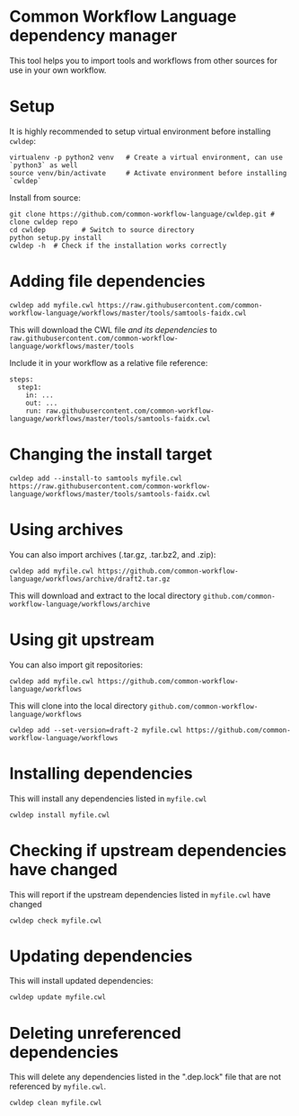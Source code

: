 # Common Workflow Language dependency manager

This tool helps you to import tools and workflows from other sources for use in your own workflow.

# Setup
It is highly recommended to setup virtual environment before installing `cwldep`:

```
virtualenv -p python2 venv   # Create a virtual environment, can use `python3` as well
source venv/bin/activate     # Activate environment before installing `cwldep`
```

Install from source:
```
git clone https://github.com/common-workflow-language/cwldep.git # clone cwldep repo
cd cwldep         # Switch to source directory
python setup.py install
cwldep -h  # Check if the installation works correctly
```

# Adding file dependencies

```
cwldep add myfile.cwl https://raw.githubusercontent.com/common-workflow-language/workflows/master/tools/samtools-faidx.cwl
```

This will download the CWL file *and its dependencies* to `raw.githubusercontent.com/common-workflow-language/workflows/master/tools`

Include it in your workflow as a relative file reference:

```
steps:
  step1:
    in: ...
    out: ...
    run: raw.githubusercontent.com/common-workflow-language/workflows/master/tools/samtools-faidx.cwl
```

# Changing the install target

```
cwldep add --install-to samtools myfile.cwl https://raw.githubusercontent.com/common-workflow-language/workflows/master/tools/samtools-faidx.cwl
```

# Using archives

You can also import archives (.tar.gz, .tar.bz2, and .zip):

```
cwldep add myfile.cwl https://github.com/common-workflow-language/workflows/archive/draft2.tar.gz
```

This will download and extract to the local directory `github.com/common-workflow-language/workflows/archive`

# Using git upstream

You can also import git repositories:

```
cwldep add myfile.cwl https://github.com/common-workflow-language/workflows
```

This will clone into the local directory `github.com/common-workflow-language/workflows`

```
cwldep add --set-version=draft-2 myfile.cwl https://github.com/common-workflow-language/workflows
```

# Installing dependencies

This will install any dependencies listed in `myfile.cwl`

```
cwldep install myfile.cwl
```

# Checking if upstream dependencies have changed

This will report if the upstream dependencies listed in `myfile.cwl` have changed

```
cwldep check myfile.cwl
```

# Updating dependencies

This will install updated dependencies:

```
cwldep update myfile.cwl
```

# Deleting unreferenced dependencies

This will delete any dependencies listed in the ".dep.lock" file that are not referenced by `myfile.cwl`.

```
cwldep clean myfile.cwl
```
